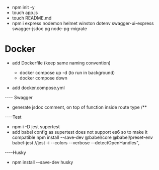 - npm init -y
- touch app.js
- touch README.md
- npm i express nodemon helmet winston dotenv swagger-ui-express swagger-jsdoc pg node-pg-migrate

# Docker

- add Dockerfile (keep same naming convention)

  - docker compose up -d (to run in background)
  - docker compose down

- add docker.compose.yml

---- Swagger

- generate jsdoc comment, on top of function inside route type /\*\*

----Test

- npm i -D jest supertest
- add babel config as supertest does not support es6 so to make it compatible
  npm install --save-dev @babel/core @babel/preset-env babel-jest
  //jest -i --colors --verbose --detectOpenHandles",

----Husky
- npm install --save-dev husky